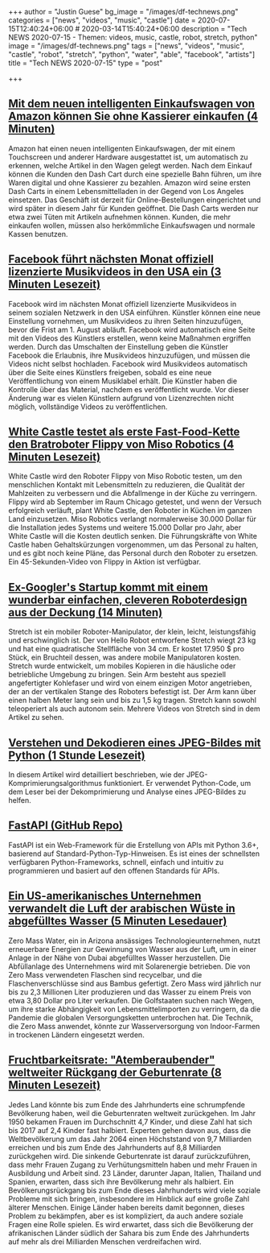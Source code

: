 +++
author = "Justin Guese"
bg_image = "/images/df-technews.png"
categories = ["news", "videos", "music", "castle"]
date = 2020-07-15T12:40:24+06:00 # 2020-03-14T15:40:24+06:00
description = "Tech NEWS 2020-07-15 - Themen: videos, music, castle, robot, stretch, python"
image = "/images/df-technews.png"
tags = ["news", "videos", "music", "castle", "robot", "stretch", "python", "water", "able", "facebook", "artists"]
title = "Tech NEWS 2020-07-15"
type = "post"

+++

## [Mit dem neuen intelligenten Einkaufswagen von Amazon können Sie ohne Kassierer einkaufen (4 Minuten)](https://www.theverge.com/2020/7/14/21323421/amazon-dash-cart-smart-grocery-shopping-woodland-hills-store-cashierless/1/0100017351f57ec0-407d759d-d1b9-4b41-91c1-f1a8828d6ef2-000000/iH6rihDfwsw9I64IGQKwjY4AXqIKbCNgwdt03YJLRiA=149)

 Amazon hat einen neuen intelligenten Einkaufswagen, der mit einem Touchscreen und anderer Hardware ausgestattet ist, um automatisch zu erkennen, welche Artikel in den Wagen gelegt werden. Nach dem Einkauf können die Kunden den Dash Cart durch eine spezielle Bahn führen, um ihre Waren digital und ohne Kassierer zu bezahlen. Amazon wird seine ersten Dash Carts in einem Lebensmittelladen in der Gegend von Los Angeles einsetzen. Das Geschäft ist derzeit für Online-Bestellungen eingerichtet und wird später in diesem Jahr für Kunden geöffnet. Die Dash Carts werden nur etwa zwei Tüten mit Artikeln aufnehmen können. Kunden, die mehr einkaufen wollen, müssen also herkömmliche Einkaufswagen und normale Kassen benutzen.

## [Facebook führt nächsten Monat offiziell lizenzierte Musikvideos in den USA ein (3 Minuten Lesezeit)](https://techcrunch.com/2020/07/14/facebook-to-launch-officially-licensed-music-videos-in-the-u-s-next-month//1/0100017351f57ec0-407d759d-d1b9-4b41-91c1-f1a8828d6ef2-000000/GJqgqTHDTHp0r3cKvVQ1HEAINJNUhqnS8oS9rYYcJU4=149)

 Facebook wird im nächsten Monat offiziell lizenzierte Musikvideos in seinem sozialen Netzwerk in den USA einführen. Künstler können eine neue Einstellung vornehmen, um Musikvideos zu ihren Seiten hinzuzufügen, bevor die Frist am 1. August abläuft. Facebook wird automatisch eine Seite mit den Videos des Künstlers erstellen, wenn keine Maßnahmen ergriffen werden. Durch das Umschalten der Einstellung geben die Künstler Facebook die Erlaubnis, ihre Musikvideos hinzuzufügen, und müssen die Videos nicht selbst hochladen. Facebook wird Musikvideos automatisch über die Seite eines Künstlers freigeben, sobald es eine neue Veröffentlichung von einem Musiklabel erhält. Die Künstler haben die Kontrolle über das Material, nachdem es veröffentlicht wurde. Vor dieser Änderung war es vielen Künstlern aufgrund von Lizenzrechten nicht möglich, vollständige Videos zu veröffentlichen.

## [White Castle testet als erste Fast-Food-Kette den Bratroboter Flippy von Miso Robotics (4 Minuten Lesezeit)](https://techcrunch.com/2020/07/14/white-castle-becomes-the-first-fast-food-chain-to-test-out-the-robot-fry-cook-flippy-from-miso-robotics//1/0100017351f57ec0-407d759d-d1b9-4b41-91c1-f1a8828d6ef2-000000/p2xYmV-oxGKvNW2lCwztcnZs8IP5NROtt2fQWgs5T6U=149)

 White Castle wird den Roboter Flippy von Miso Robotic testen, um den menschlichen Kontakt mit Lebensmitteln zu reduzieren, die Qualität der Mahlzeiten zu verbessern und die Abfallmenge in der Küche zu verringern. Flippy wird ab September im Raum Chicago getestet, und wenn der Versuch erfolgreich verläuft, plant White Castle, den Roboter in Küchen im ganzen Land einzusetzen. Miso Robotics verlangt normalerweise 30.000 Dollar für die Installation jedes Systems und weitere 15.000 Dollar pro Jahr, aber White Castle will die Kosten deutlich senken. Die Führungskräfte von White Castle haben Gehaltskürzungen vorgenommen, um das Personal zu halten, und es gibt noch keine Pläne, das Personal durch den Roboter zu ersetzen. Ein 45-Sekunden-Video von Flippy in Aktion ist verfügbar.

## [Ex-Googler's Startup kommt mit einem wunderbar einfachen, cleveren Roboterdesign aus der Deckung (14 Minuten)](https://spectrum.ieee.org/automaton/robotics/home-robots/hello-robots-stretch-mobile-manipulator/1/0100017351f57ec0-407d759d-d1b9-4b41-91c1-f1a8828d6ef2-000000/kT1C23qVJv_XmjlsK3cstxPswbNHB3BvUGI-EQDrnOw=149)

 Stretch ist ein mobiler Roboter-Manipulator, der klein, leicht, leistungsfähig und erschwinglich ist. Der von Hello Robot entworfene Stretch wiegt 23 kg und hat eine quadratische Stellfläche von 34 cm. Er kostet 17.950 $ pro Stück, ein Bruchteil dessen, was andere mobile Manipulatoren kosten. Stretch wurde entwickelt, um mobiles Kopieren in die häusliche oder betriebliche Umgebung zu bringen. Sein Arm besteht aus speziell angefertigter Kohlefaser und wird von einem einzigen Motor angetrieben, der an der vertikalen Stange des Roboters befestigt ist. Der Arm kann über einen halben Meter lang sein und bis zu 1,5 kg tragen. Stretch kann sowohl teleoperiert als auch autonom sein. Mehrere Videos von Stretch sind in dem Artikel zu sehen.

## [Verstehen und Dekodieren eines JPEG-Bildes mit Python (1 Stunde Lesezeit)](https://yasoob.me/posts/understanding-and-writing-jpeg-decoder-in-python//1/0100017351f57ec0-407d759d-d1b9-4b41-91c1-f1a8828d6ef2-000000/8RHV8wrJ5Ge8tsIT08o5MEQQFHD3bwfxbDxWxYkNoXA=149)

 In diesem Artikel wird detailliert beschrieben, wie der JPEG-Komprimierungsalgorithmus funktioniert. Er verwendet Python-Code, um dem Leser bei der Dekomprimierung und Analyse eines JPEG-Bildes zu helfen.

## [FastAPI (GitHub Repo)](https://github.com/tiangolo/fastapi/1/0100017351f57ec0-407d759d-d1b9-4b41-91c1-f1a8828d6ef2-000000/sM4umzJT08__0bBzo_3-s-Iu0q-pik_72SOyvoUUSN0=149)

 FastAPI ist ein Web-Framework für die Erstellung von APIs mit Python 3.6+, basierend auf Standard-Python-Typ-Hinweisen. Es ist eines der schnellsten verfügbaren Python-Frameworks, schnell, einfach und intuitiv zu programmieren und basiert auf den offenen Standards für APIs.

## [Ein US-amerikanisches Unternehmen verwandelt die Luft der arabischen Wüste in abgefülltes Wasser (5 Minuten Lesedauer)](https://www.straitstimes.com/world/middle-east/a-us-firm-is-turning-arabian-desert-air-into-bottled-water/1/0100017351f57ec0-407d759d-d1b9-4b41-91c1-f1a8828d6ef2-000000/hmYoC6cS5SK2w31-Nhyl9zDHsgpL42g3TmX7SJ0kCcY=149)

 Zero Mass Water, ein in Arizona ansässiges Technologieunternehmen, nutzt erneuerbare Energien zur Gewinnung von Wasser aus der Luft, um in einer Anlage in der Nähe von Dubai abgefülltes Wasser herzustellen. Die Abfüllanlage des Unternehmens wird mit Solarenergie betrieben. Die von Zero Mass verwendeten Flaschen sind recycelbar, und die Flaschenverschlüsse sind aus Bambus gefertigt. Zero Mass wird jährlich nur bis zu 2,3 Millionen Liter produzieren und das Wasser zu einem Preis von etwa 3,80 Dollar pro Liter verkaufen. Die Golfstaaten suchen nach Wegen, um ihre starke Abhängigkeit von Lebensmittelimporten zu verringern, da die Pandemie die globalen Versorgungsketten unterbrochen hat. Die Technik, die Zero Mass anwendet, könnte zur Wasserversorgung von Indoor-Farmen in trockenen Ländern eingesetzt werden.

## [Fruchtbarkeitsrate: "Atemberaubender" weltweiter Rückgang der Geburtenrate (8 Minuten Lesezeit)](https://www.bbc.com/news/health-53409521/1/0100017351f57ec0-407d759d-d1b9-4b41-91c1-f1a8828d6ef2-000000/B5DPGjLVybcV_pUDI8DugfcJ1ecLISjxs0xAaHADdbw=149)

 Jedes Land könnte bis zum Ende des Jahrhunderts eine schrumpfende Bevölkerung haben, weil die Geburtenraten weltweit zurückgehen. Im Jahr 1950 bekamen Frauen im Durchschnitt 4,7 Kinder, und diese Zahl hat sich bis 2017 auf 2,4 Kinder fast halbiert. Experten gehen davon aus, dass die Weltbevölkerung um das Jahr 2064 einen Höchststand von 9,7 Milliarden erreichen und bis zum Ende des Jahrhunderts auf 8,8 Milliarden zurückgehen wird. Die sinkende Geburtenrate ist darauf zurückzuführen, dass mehr Frauen Zugang zu Verhütungsmitteln haben und mehr Frauen in Ausbildung und Arbeit sind. 23 Länder, darunter Japan, Italien, Thailand und Spanien, erwarten, dass sich ihre Bevölkerung mehr als halbiert. Ein Bevölkerungsrückgang bis zum Ende dieses Jahrhunderts wird viele soziale Probleme mit sich bringen, insbesondere im Hinblick auf eine große Zahl älterer Menschen. Einige Länder haben bereits damit begonnen, dieses Problem zu bekämpfen, aber es ist kompliziert, da auch andere soziale Fragen eine Rolle spielen. Es wird erwartet, dass sich die Bevölkerung der afrikanischen Länder südlich der Sahara bis zum Ende des Jahrhunderts auf mehr als drei Milliarden Menschen verdreifachen wird.

